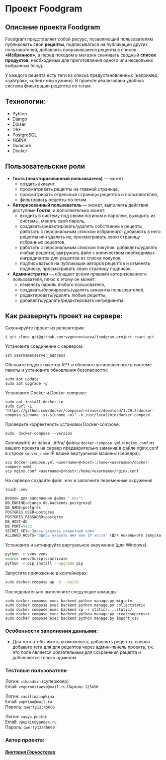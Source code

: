 # Проект Foodgram

## Описание проекта Foodgram
Foodgram представляет собой ресурс, позволяющий пользователям публиковать свои **рецепты**, подписываться на публикации других пользователей, добавлять понравившиеся рецепты в список **«Избранное»**, а перед походом в магазин скачивать сводный **список продуктов**, необходимых для приготовления одного или нескольких выбранных блюд.

У каждого рецепта есть теги из списка предустановленных (например, «завтрак», «обед» или «ужин»). В проекте реализована удобная система фильтрации рецептов по тегам.

## Технологии:
- Pyhton 
- Django 
- Djoser 
- DRF
- PostgreSQL
- NGINX
- Gunicorn
- Docker

## Пользовательские роли
- **Гость (неавторизованный пользователь)** — может:
    - создать аккаунт, 
    - просматривать рецепты на главной странице, 
    - просматривать отдельные страницы рецептов и пользователей,
    - фильтровать рецепты по тегам.
- **Авторизованный пользователь** — может, выполнять действия доступные **Гостю**, и дополнительно может: 
    - входить в систему под своим логином и паролем, выходить из системы, менять свой пароль, 
    - создавать/редактировать/удалять собственные рецепты, работать с персональным списком избранного: добавлять в него рецепты или удалять их, просматривать свою страницу избранных рецептов, 
    - работать с персональным списком покупок: добавлять/удалять любые рецепты, выгружать файл с количеством необходимых ингредиентов для рецептов из списка покупок, 
    - подписываться на публикации авторов рецептов и отменять подписку, просматривать свою страницу подписок.
- **Администратор** — обладает всеми правами авторизованного пользователя, плюс к этому он может:
    - изменять пароль любого пользователя,
    - создавать/блокировать/удалять аккаунты пользователей,
    - редактировать/удалять любые рецепты, 
    - добавлять/удалять/редактировать ингредиенты.

## Как развернуть проект на сервере:
Склонируйте проект из репозитория:

```
$ git clone git@github.com:vvgornostaeva/foodgram-project-react.git
```
Установите соединение с сервером:
```
ssh username@server_address
```
Обновите индекс пакетов APT и обновите установленные в системе пакеты и установите обновления безопасности:
```
sudo apt update
sudo apt upgrade -y
```
Установите Docker и Docker-compose:
```
sudo apt install docker.io
sudo curl -L "https://github.com/docker/compose/releases/download/1.29.2/docker-compose-$(uname -s)-$(uname -m)" -o /usr/local/bin/docker-compose
```

Проверьте корректность установки Docker-compose:
```
sudo  docker-compose --version
```
Скопируйте из папки ..infra/ файлы `docker-compose.yml` и `nginx.conf` из вашего проекта на сервер предварительно заменив в файле nginx.conf в строке `server_name`  IP вашей виртуальной машины (сервера):
```
scp docker-compose.yml <username>@<host>:/home/<username>/docker-compose.yaml
scp nginx.conf <username>@<host>:/home/<username>/nginx.conf
```

На сервере создайте файл .env и заполните переменные окружения
```
touch .env
```
```python
Шаблон для заполнения файла ".env":
DB_ENGINE=django.db.backends.postgresql
DB_NAME=postgres
POSTGRES_USER=postgres
POSTGRES_PASSWORD=postgres
DB_HOST=db
DB_PORT=5432
SECRET_KEY='Здесь указать секретный ключ'
ALLOWED_HOSTS='Здесь указать имя или IP хоста' (Для локального запуска - 127.0.0.1)
``` 

Установите и активируйте виртуальное окружение (для Windows):

```sh
python -m venv venv 
source venv/Scripts/activate
python -m pip install --upgrade pip
``` 

Запустите приложение в контейнерах:

```sh
sudo docker-compose up -d --build
```
Последовательно выполлните следующие команды:
```
sudo docker-compose exec backend python manage.py migrate
sudo docker compose exec backend python manage.py collectstatic
sudo docker compose exec backend cp -r static/. ..static/
sudo docker compose exec backend python manage.py createsuperuser
sudo docker compose exec backend python manage.py import_csv
```
### Особенности заполнения данными:

- Для того чтобы иметь возможность добавлять рецепты, сперва добавьте теги для для рецептов через админ-панель проекта, т.к. это поле является обязательным для сохранения рецепта и добавляется только админом.

### Тестовые пользователи
Логин: ```vikaadmin``` (суперюзер)  
Email: ```vvgornostaeva@mail.ru``` 
Пароль: ```123456```  

Логин: ```vasilinapupkina```  
Email: ```pupkina@mail.ru```  
Пароль: ```qwerty12345666```  

Логин: ```vasya.pupkin```  
Email: ```vpupkin@yandex.ru```  
Пароль: ```qwerty12345666```

### Автор проекта:
##### [Виктория Горностаева](https://github.com/vvgornostaeva)
